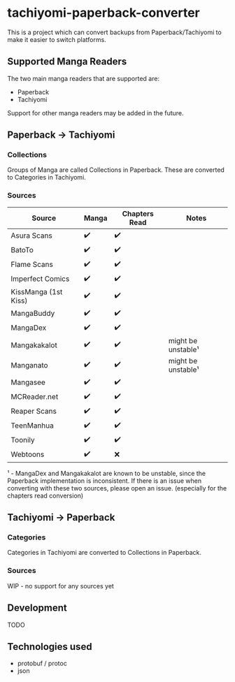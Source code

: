 # tachiyomi-paperback-converter

This is a project which can convert backups from Paperback/Tachiyomi to make it easier to switch platforms.

## Supported Manga Readers

The two main manga readers that are supported are:

- Paperback
- Tachiyomi

Support for other manga readers may be added in the future.

## Paperback -> Tachiyomi

### Collections

Groups of Manga are called Collections in Paperback. These are converted to Categories in Tachiyomi.

### Sources

| Source               | Manga | Chapters Read | Notes              |
| -------------------- | ----- | ------------- | ------------------ |
| Asura Scans          | ✔️️️     | ✔️️️             |                    |
| BatoTo               | ✔️️️     | ✔️️️             |                    |
| Flame Scans          | ✔️️️     | ✔️️️             |                    |
| Imperfect Comics     | ✔️️️     | ✔️️️             |                    |
| KissManga (1st Kiss) | ✔️     | ✔️️️             |                    |
| MangaBuddy           | ✔️     | ✔️️️             |                    |
| MangaDex             | ✔️     | ️✔️️️️️️️️            |                    |
| Mangakakalot         | ✔️     | ✔️️️             | might be unstable¹ |
| Manganato            | ✔️     | ✔️️️             | might be unstable¹ |
| Mangasee             | ✔️     | ✔️️️             |                    |
| MCReader.net         | ✔️️️     | ✔️️️             |                    |
| Reaper Scans         | ✔️️️     | ✔️️️             |                    |
| TeenManhua           | ✔️     | ✔️️️             |                    |
| Toonily              | ✔️     | ✔️️️             |                    |
| Webtoons             | ✔️     | ❌             |                    |

¹ - MangaDex and Mangakakalot are known to be unstable, since the Paperback implementation is inconsistent. If there is an issue when converting with these two sources, please open an issue. (especially for the chapters read conversion)

## Tachiyomi -> Paperback

### Categories

Categories in Tachiyomi are converted to Collections in Paperback.

### Sources

WIP - no support for any sources yet

## Development

TODO

## Technologies used

- protobuf / protoc
- json
